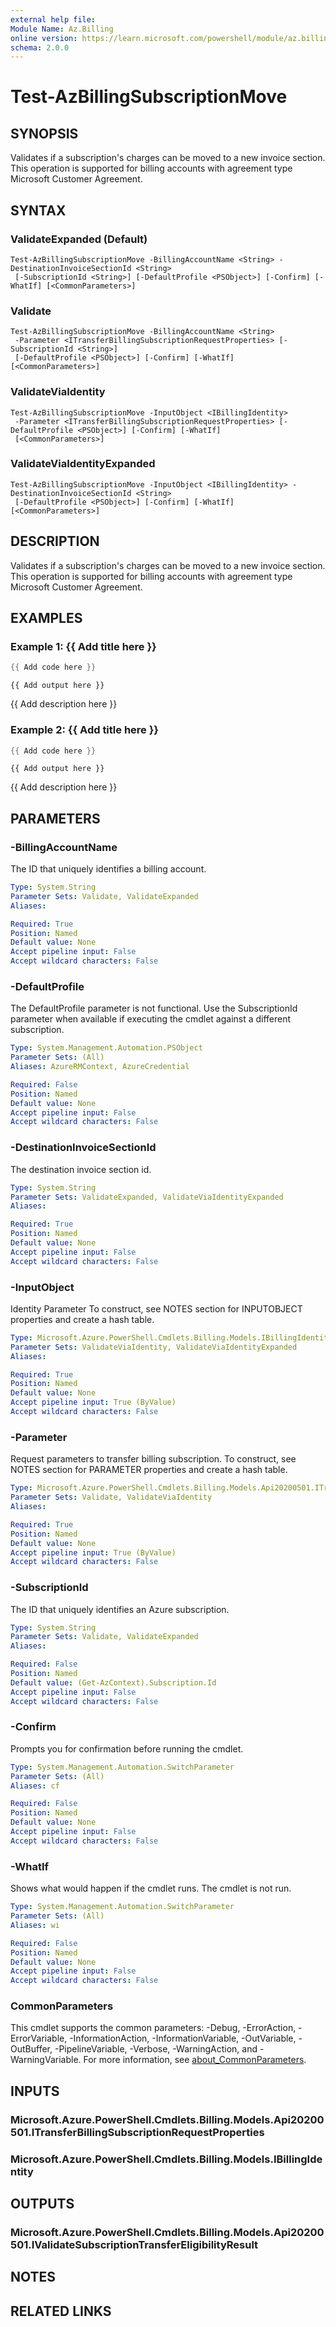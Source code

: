 ```yaml
---
external help file:
Module Name: Az.Billing
online version: https://learn.microsoft.com/powershell/module/az.billing/test-azbillingsubscriptionmove
schema: 2.0.0
---
```


# Test-AzBillingSubscriptionMove

## SYNOPSIS
Validates if a subscription's charges can be moved to a new invoice section.
This operation is supported for billing accounts with agreement type Microsoft Customer Agreement.

## SYNTAX

### ValidateExpanded (Default)
```
Test-AzBillingSubscriptionMove -BillingAccountName <String> -DestinationInvoiceSectionId <String>
 [-SubscriptionId <String>] [-DefaultProfile <PSObject>] [-Confirm] [-WhatIf] [<CommonParameters>]
```

### Validate
```
Test-AzBillingSubscriptionMove -BillingAccountName <String>
 -Parameter <ITransferBillingSubscriptionRequestProperties> [-SubscriptionId <String>]
 [-DefaultProfile <PSObject>] [-Confirm] [-WhatIf] [<CommonParameters>]
```

### ValidateViaIdentity
```
Test-AzBillingSubscriptionMove -InputObject <IBillingIdentity>
 -Parameter <ITransferBillingSubscriptionRequestProperties> [-DefaultProfile <PSObject>] [-Confirm] [-WhatIf]
 [<CommonParameters>]
```

### ValidateViaIdentityExpanded
```
Test-AzBillingSubscriptionMove -InputObject <IBillingIdentity> -DestinationInvoiceSectionId <String>
 [-DefaultProfile <PSObject>] [-Confirm] [-WhatIf] [<CommonParameters>]
```

## DESCRIPTION
Validates if a subscription's charges can be moved to a new invoice section.
This operation is supported for billing accounts with agreement type Microsoft Customer Agreement.

## EXAMPLES

### Example 1: {{ Add title here }}
```powershell
{{ Add code here }}
```

```output
{{ Add output here }}
```

{{ Add description here }}

### Example 2: {{ Add title here }}
```powershell
{{ Add code here }}
```

```output
{{ Add output here }}
```

{{ Add description here }}

## PARAMETERS

### -BillingAccountName
The ID that uniquely identifies a billing account.

```yaml
Type: System.String
Parameter Sets: Validate, ValidateExpanded
Aliases:

Required: True
Position: Named
Default value: None
Accept pipeline input: False
Accept wildcard characters: False
```

### -DefaultProfile
The DefaultProfile parameter is not functional.
Use the SubscriptionId parameter when available if executing the cmdlet against a different subscription.

```yaml
Type: System.Management.Automation.PSObject
Parameter Sets: (All)
Aliases: AzureRMContext, AzureCredential

Required: False
Position: Named
Default value: None
Accept pipeline input: False
Accept wildcard characters: False
```

### -DestinationInvoiceSectionId
The destination invoice section id.

```yaml
Type: System.String
Parameter Sets: ValidateExpanded, ValidateViaIdentityExpanded
Aliases:

Required: True
Position: Named
Default value: None
Accept pipeline input: False
Accept wildcard characters: False
```

### -InputObject
Identity Parameter
To construct, see NOTES section for INPUTOBJECT properties and create a hash table.

```yaml
Type: Microsoft.Azure.PowerShell.Cmdlets.Billing.Models.IBillingIdentity
Parameter Sets: ValidateViaIdentity, ValidateViaIdentityExpanded
Aliases:

Required: True
Position: Named
Default value: None
Accept pipeline input: True (ByValue)
Accept wildcard characters: False
```

### -Parameter
Request parameters to transfer billing subscription.
To construct, see NOTES section for PARAMETER properties and create a hash table.

```yaml
Type: Microsoft.Azure.PowerShell.Cmdlets.Billing.Models.Api20200501.ITransferBillingSubscriptionRequestProperties
Parameter Sets: Validate, ValidateViaIdentity
Aliases:

Required: True
Position: Named
Default value: None
Accept pipeline input: True (ByValue)
Accept wildcard characters: False
```

### -SubscriptionId
The ID that uniquely identifies an Azure subscription.

```yaml
Type: System.String
Parameter Sets: Validate, ValidateExpanded
Aliases:

Required: False
Position: Named
Default value: (Get-AzContext).Subscription.Id
Accept pipeline input: False
Accept wildcard characters: False
```

### -Confirm
Prompts you for confirmation before running the cmdlet.

```yaml
Type: System.Management.Automation.SwitchParameter
Parameter Sets: (All)
Aliases: cf

Required: False
Position: Named
Default value: None
Accept pipeline input: False
Accept wildcard characters: False
```

### -WhatIf
Shows what would happen if the cmdlet runs.
The cmdlet is not run.

```yaml
Type: System.Management.Automation.SwitchParameter
Parameter Sets: (All)
Aliases: wi

Required: False
Position: Named
Default value: None
Accept pipeline input: False
Accept wildcard characters: False
```

### CommonParameters
This cmdlet supports the common parameters: -Debug, -ErrorAction, -ErrorVariable, -InformationAction, -InformationVariable, -OutVariable, -OutBuffer, -PipelineVariable, -Verbose, -WarningAction, and -WarningVariable. For more information, see [about_CommonParameters](http://go.microsoft.com/fwlink/?LinkID=113216).

## INPUTS

### Microsoft.Azure.PowerShell.Cmdlets.Billing.Models.Api20200501.ITransferBillingSubscriptionRequestProperties

### Microsoft.Azure.PowerShell.Cmdlets.Billing.Models.IBillingIdentity

## OUTPUTS

### Microsoft.Azure.PowerShell.Cmdlets.Billing.Models.Api20200501.IValidateSubscriptionTransferEligibilityResult

## NOTES

## RELATED LINKS

